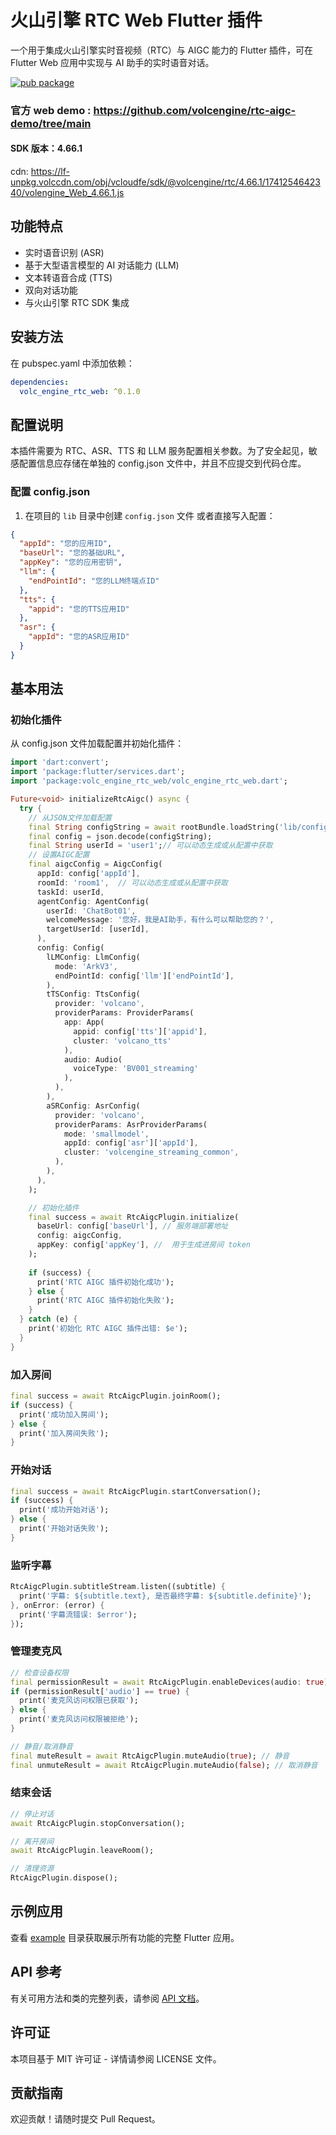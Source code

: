  

# 火山引擎 RTC Web Flutter 插件

一个用于集成火山引擎实时音视频（RTC）与 AIGC 能力的 Flutter 插件，可在 Flutter Web 应用中实现与 AI 助手的实时语音对话。

[![pub package](https://img.shields.io/pub/v/volc_engine_rtc_web.svg)](https://pub.dev/packages/volc_engine_rtc_web)

### 官方 web demo : https://github.com/volcengine/rtc-aigc-demo/tree/main

#### SDK 版本：4.66.1
 cdn:  https://lf-unpkg.volccdn.com/obj/vcloudfe/sdk/@volcengine/rtc/4.66.1/1741254642340/volengine_Web_4.66.1.js

## 功能特点

- 实时语音识别 (ASR)
- 基于大型语言模型的 AI 对话能力 (LLM)
- 文本转语音合成 (TTS)
- 双向对话功能
- 与火山引擎 RTC SDK 集成

## 安装方法

在 pubspec.yaml 中添加依赖：

```yaml
dependencies:
  volc_engine_rtc_web: ^0.1.0
```

## 配置说明

本插件需要为 RTC、ASR、TTS 和 LLM 服务配置相关参数。为了安全起见，敏感配置信息应存储在单独的 config.json 文件中，并且不应提交到代码仓库。

### 配置 config.json

1. 在项目的 `lib` 目录中创建 `config.json` 文件 或者直接写入配置：

```json
{
  "appId": "您的应用ID",
  "baseUrl": "您的基础URL",
  "appKey": "您的应用密钥",
  "llm": {
    "endPointId": "您的LLM终端点ID"
  },
  "tts": {
    "appid": "您的TTS应用ID"
  },
  "asr": {
    "appId": "您的ASR应用ID"
  }
}
```


## 基本用法

### 初始化插件

从 config.json 文件加载配置并初始化插件：

```dart
import 'dart:convert';
import 'package:flutter/services.dart';
import 'package:volc_engine_rtc_web/volc_engine_rtc_web.dart';

Future<void> initializeRtcAigc() async {
  try {
    // 从JSON文件加载配置
    final String configString = await rootBundle.loadString('lib/config.json');
    final config = json.decode(configString);
    final String userId = 'user1';// 可以动态生成或从配置中获取
    // 设置AIGC配置
    final aigcConfig = AigcConfig(
      appId: config['appId'],
      roomId: 'room1',  // 可以动态生成或从配置中获取
      taskId: userId,  
      agentConfig: AgentConfig(
        userId: 'ChatBot01',
        welcomeMessage: '您好，我是AI助手，有什么可以帮助您的？',
        targetUserId: [userId],
      ),
      config: Config(
        lLMConfig: LlmConfig(
          mode: 'ArkV3',
          endPointId: config['llm']['endPointId'],
        ),
        tTSConfig: TtsConfig(
          provider: 'volcano',
          providerParams: ProviderParams(
            app: App(
              appid: config['tts']['appid'], 
              cluster: 'volcano_tts'
            ),
            audio: Audio(
              voiceType: 'BV001_streaming'
            ),
          ),
        ),
        aSRConfig: AsrConfig(
          provider: 'volcano',
          providerParams: AsrProviderParams(
            mode: 'smallmodel',
            appId: config['asr']['appId'],
            cluster: 'volcengine_streaming_common',
          ),
        ),
      ),
    );

    // 初始化插件
    final success = await RtcAigcPlugin.initialize(
      baseUrl: config['baseUrl'], // 服务端部署地址
      config: aigcConfig,
      appKey: config['appKey'], //  用于生成进房间 token
    );
    
    if (success) {
      print('RTC AIGC 插件初始化成功');
    } else {
      print('RTC AIGC 插件初始化失败');
    }
  } catch (e) {
    print('初始化 RTC AIGC 插件出错: $e');
  }
}
```

### 加入房间

```dart
final success = await RtcAigcPlugin.joinRoom();
if (success) {
  print('成功加入房间');
} else {
  print('加入房间失败');
}
```

### 开始对话

```dart
final success = await RtcAigcPlugin.startConversation();
if (success) {
  print('成功开始对话');
} else {
  print('开始对话失败');
}
```
 

### 监听字幕

```dart
RtcAigcPlugin.subtitleStream.listen((subtitle) {
  print('字幕: ${subtitle.text}, 是否最终字幕: ${subtitle.definite}');
}, onError: (error) {
  print('字幕流错误: $error');
});
```

### 管理麦克风

```dart
// 检查设备权限
final permissionResult = await RtcAigcPlugin.enableDevices(audio: true);
if (permissionResult['audio'] == true) {
  print('麦克风访问权限已获取');
} else {
  print('麦克风访问权限被拒绝');
}

// 静音/取消静音
final muteResult = await RtcAigcPlugin.muteAudio(true); // 静音
final unmuteResult = await RtcAigcPlugin.muteAudio(false); // 取消静音
```

### 结束会话

```dart
// 停止对话
await RtcAigcPlugin.stopConversation();

// 离开房间
await RtcAigcPlugin.leaveRoom();

// 清理资源
RtcAigcPlugin.dispose();
```

## 示例应用

查看 [example](./example) 目录获取展示所有功能的完整 Flutter 应用。

## API 参考

有关可用方法和类的完整列表，请参阅 [API 文档](https://pub.dev/documentation/volc_engine_rtc_web/latest/)。

## 许可证

本项目基于 MIT 许可证 - 详情请参阅 LICENSE 文件。

## 贡献指南

欢迎贡献！请随时提交 Pull Request。 